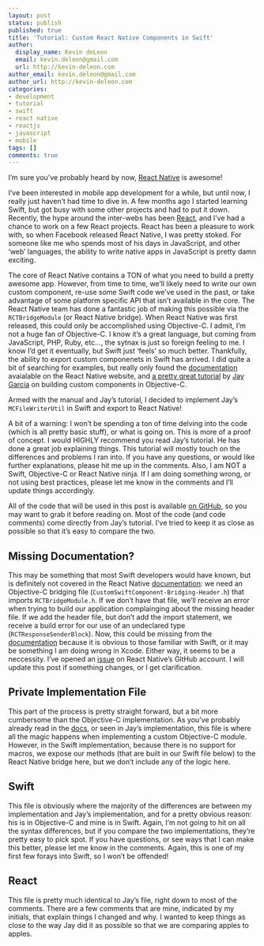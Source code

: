 ```yaml
---
layout: post
status: publish
published: true
title: 'Tutorial: Custom React Native Components in Swift'
author:
  display_name: Kevin deLeon
  email: kevin.deleon@gmail.com
  url: http://kevin-deleon.com
author_email: kevin.deleon@gmail.com
author_url: http://kevin-deleon.com
categories:
- development
- tutorial
- swift
- react native
- reactjs
- javascript
- mobile
tags: []
comments: true
---
```

I&rsquo;m sure you&rsquo;ve probably heard by now, <a href="https://facebook.github.io/react-native" target="_blank">React Native</a> is awesome!

I&rsquo;ve been interested in mobile app development for a while, but until now, I really just haven&rsquo;t had time to dive in. A few months ago I started learning Swift, but got busy with some other projects and had to put it down. Recently, the hype around the inter-webs has been <a href="http://facebook.github.io/react/" target="_blank">React</a>, and I&rsquo;ve had a chance to work on a few React projects. React has been a pleasure to work with, so when Facebook released React Native, I was pretty stoked. For someone like me who spends most of his days in JavaScript, and other &lsquo;web&rsquo; languages, the ability to write native apps in JavaScript is pretty damn exciting.

The core of React Native contains a TON of what you need to build a pretty awesome app. However, from time to time, we&rsquo;ll likely need to write our own custom component, re-use some Swift code we&rsquo;ve used in the past, or take advantage of some platform specific API that isn&rsquo;t available in the core. The React Native team has done a fantastic job of making this possible via the `RCTBridgeModule` (or React Native bridge). When React Native was first released, this could only be accomplished using Objective-C. I admit, I&rsquo;m not a huge fan of Objective-C. I know it&rsquo;s a great language, but coming from JavaScript, PHP, Ruby, etc..., the sytnax is just so foreign feeling to me. I know I&rsquo;d get it eventually, but Swift just &lsquo;feels&rsquo; so much better. Thankfully, the ability to export custom componenets in Swift has arrived. I did quite a bit of searching for examples, but really only found the <a href="https://facebook.github.io/react-native/docs/nativemodulesios.html#content" target="_blank">documentation</a> avaialable on the React Native website, and <a href="http://moduscreate.com/react_native_custom_components_ios/" target="_blank">a pretty great tutorial</a> by <a href="https://twitter.com/modusjesus" target="_blank">Jay Garcia</a> on building custom components in Objective-C.

Armed with the manual and Jay&rsquo;s tutorial, I decided to implement Jay&rsquo;s `MCFileWriterUtil` in Swift and export to React Native!

A bit of a warning: I won&rsquo;t be spending a ton of time delving into the code (which is all pretty basic stuff), or what is going on. This is more of a proof of concept. I would HIGHLY recommend you read Jay&rsquo;s tutorial. He has done a great job explaining things. This tutorial will mostly touch on the differences and problems I ran into. If you have any questions, or would like further explanations, please hit me up in the comments. Also, I am NOT a Swift, Objective-C or React Native ninja. If I am doing something wrong, or not using best practices, please let me know in the comments and I&rsquo;ll update things accordingly.

All of the code that will be used in this post is available <a href="https://github.com/kevindeleon/react-custom-swift-component" target="_blank">on GitHub</a>, so you may want to grab it before reading on. Most of the code (and code comments) come directly from Jay&rsquo;s tutorial. I&rsquo;ve tried to keep it as close as possible so that it&rsquo;s easy to compare the two.

## Missing Documentation?
This may be something that most Swift developers would have known, but is definitely not covered in the React Native <a href="https://facebook.github.io/react-native/docs/nativemodulesios.html#content" target="_blank">documentation</a>: we need an Objective-C bridging file (`CustomSwiftComponent-Bridging-Header.h`) that imports `RCTBridgeModule.h`. If we don&rsquo;t have that file, we&rsquo;ll receive an error when trying to build our application complainging about the missing header file. If we add the header file, but don&rsquo;t add the import statement, we receive a build error for our use of an undeclared type (`RCTResponseSenderBlock`). Now, this could be missing from the <a href="https://facebook.github.io/react-native/docs/nativemodulesios.html#content" target="_blank">documentation</a> because it is obvious to those familiar with Swift, or it may be something I am doing wrong in Xcode. Either way, it seems to be a neccessity. I&rsquo;ve opened an <a href="https://github.com/facebook/react-native/issues/1468" target="_blank">issue</a> on React Native&rsquo;s GitHub account. I will update this post if something changes, or I get clarification.

<!-- Objective-C Bridging Header -->
<code data-gist-id="4d8738fe44fd91cae3fb"></code>

## Private Implementation File
This part of the process is pretty straight forward, but a bit more cumbersome than the Objective-C implementation. As you&rsquo;ve probably already read in the <a href="https://facebook.github.io/react-native/docs/nativemodulesios.html#content" target="_blank">docs</a>, or seen in Jay&rsquo;s implementation, this file is where all the magic happens when implementing a custom Objective-C module. However, in the Swift implementation, because there is no support for macros, we expose our methods (that are built in our Swift file below) to the React Native bridge here, but we don&rsquo;t include any of the logic here.

<!-- MCFileWriterUtil.m -->
<code data-gist-id="fdfa54325db7f73d03b4"></code>

## Swift
This file is obviously where the majority of the differences are between my implementation and Jay&rsquo;s implementation, and for a pretty obvious reason: his is in Objective-C and mine is in Swift. Again, I&rsquo;m not going to hit on all the syntax differences, but if you compare the two implementations, they&rsquo;re pretty easy to pick spot. If you have questions, or see ways that I can make this better, please let me know in the comments. Again, this is one of my first few forays into Swift, so I won&rsquo;t be offended!

<!-- MCFileWriterUtil.swift -->
<code data-gist-id="95417e5c6e0ed2819b32"></code>

## React
This file is pretty much identical to Jay&rsquo;s file, right down to most of the comments. There are a few comments that are mine, indicated by my initials, that explain things I changed and why. I wanted to keep things as close to the way Jay did it as possible so that we are comparing apples to apples.

<!-- index.ios.js -->
<code data-gist-id="49ae2bbd9478422a06e7"></code>
